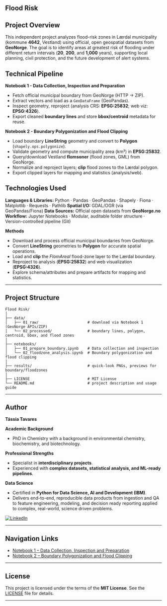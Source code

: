 ## Flood Risk 

## Project Overview

This independent project analyzes flood-risk zones in Lærdal municipality (kommune **4642**, Vestland) using official, open geospatial datasets from **GeoNorge**. The goal is to identify areas at greatest risk of flooding under different return intervals (**20**, **200**, and **1,000** years), supporting local planning, civil protection, and the future development of alert systems.

## Technical Pipeline

**Notebook 1 - Data Collection, Inspection and Preparation**

* Fetch official municipal boundary from GeoNorge (HTTP → ZIP).
* Extract vectors and load as a `GeoDataFrame` (GeoPandas).
* Inspect geometry, reproject (analysis CRS: **EPSG:25832**; web viz: **EPSG:4326**).
* Export cleaned **boundary lines** and store **bbox/centroid** metadata for reuse.

**Notebook 2 - Boundary Polygonization and Flood Clipping**

* Load boundary **LineString** geometry and convert to **Polygon** (`shapely.ops.polygonize`).
* Validate geometry and compute municipality area (km²) in **EPSG:25832**.
* Query/download Vestland **flomsoner** (flood zones, GML) from GeoNorge.
* Normalize and reproject layers; **clip** flood zones to the Lærdal polygon.
* Export clipped layers for mapping and statistics (analysis/web).

## Technologies Used

**Languages & Libraries:** Python · Pandas · GeoPandas · Shapely · Fiona · Matplotlib · Requests · Pathlib
**Spatial I/O:** GDAL/OGR (via GeoPandas/Fiona)
**Data Sources:** Official open datasets from **GeoNorge.no**
**Workflow:** Jupyter Notebooks · Modular, auditable folder structure · Version-controlled pipeline (Git)

**Methods**

* Download and process official municipal boundaries from GeoNorge.
* Convert **LineString** geometries to **Polygon** for accurate spatial operations.
* Load and **clip** the *FlomAreal* flood-zone layer to the Lærdal boundary.
* Reproject to analysis (**EPSG:25832**) and web visualization (**EPSG:4326**).
* Explore schema/attributes and prepare artifacts for mapping and statistics.

---

## Project Structure

```text
Flood Risk/
│
├── data/
│   ├── 01_raw/                      # download via Notebook 1 (GeoNorge APIs/ZIP)
│   └── 02_processed/                # boundary lines, polygon, centroid, bbox, and flood zones 
│
├── notebooks/
│   ├── 01_prepare_boundary.ipynb    # Data collection and inspection
│   └── 02_floodzone_analysis.ipynb  # Boundary polygonization and flood clipping
│
├── results/                         # quick-look PNGs, previews for boundary/floodzones
│
├── LICENSE                          # MIT License
└── README.md                        # project description and usage guide
```

---

## Author

**Tássia Tavares**

**Academic Background**

* PhD in Chemistry with a background in environmental chemistry, biochemistry, and biotechnology.

**Professional Strengths**

* Specialist in **interdisciplinary projects**.
* Experienced with **complex datasets, statistical analysis, and ML-ready pipelines**.

**Data Science**

* Certified in **Python for Data Science, AI and Development (IBM)**.
* Delivers end-to-end, reproducible data products from ingestion and QA to feature engineering, modeling, and decision ready reporting applied to complex, real-world, science driven problems.

[![LinkedIn](https://img.shields.io/badge/Connect-LinkedIn-blue.svg?logo=linkedin)](https://www.linkedin.com/in/tassia-/)

---

## Navigation Links

* [Notebook 1 – Data Collection, Inspection and Preparation](../notebooks/01_prepare_boundary.ipynb)
* [Notebook 2 – Boundary Polygonization and Flood Clipping](../notebooks/02_floodzone_analysis.ipynb)

---

## License

This project is licensed under the terms of the **MIT License**.
See the [LICENSE](./LICENSE) file for details.

---
